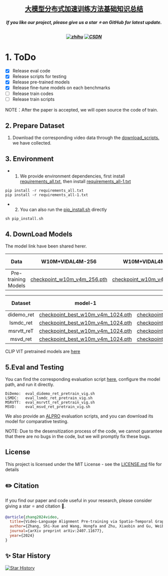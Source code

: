 
<h2 align="center"> <a href="">大模型分布式加速训练方法基础知识总结</a></h2>
<h5 align="center"> If you like our project, please give us a star ⭐ on GitHub for latest update.  </h2>



<h5 align="center">
  
[![zhihu](https://img.shields.io/badge/知乎-0084FF)](https://blog.csdn.net/zwqjoy/article/details/130732601)
[![CSDN](https://img.shields.io/badge/CSDE-yellow)](https://zhuanlan.zhihu.com/p/660567767)

</h5>



# 1. ToDo

- [x] Release eval code
- [x] Release scripts for testing
- [x] Release pre-trained models
- [x] Release fine-tune models on each benchmarks
- [ ] Release train codes
- [ ] Release train scripts

NOTE：After the paper is accepted, we will open source the code of train.

## 2. Prepare Dataset   
1. Download the corresponding video data through the [download_scripts.](https://github.com/GXYM/TextBPN/blob/main/vis/1.png)  we have collected.

## 3. Environment
 * 1. We provide environment dependencies, first install [requirements_all.txt](https://github.com/GXYM/STGT/blob/main/requirements_all.txt), then install [requirements_all-1.txt](https://github.com/GXYM/STGT/blob/main/requirements_all-1.txt)
```
pip install -r requirements_all.txt
pip install -r requirements_all-1.txt
```
 *  2. You can also run the [pip_install.sh](https://github.com/GXYM/STGT/blob/main/pip_install.sh) directly
```
sh pip_install.sh
```

## 4. DownLoad Models
The model link have been shared herer.

|         Data    |  W10M+VIDAL4M-256|W10M+VIDAL4M-1024 | W10M+VIDAL7M-256 |Extracted Code|
|:------------------:	|:-----------:  |:-----------:	|:-------:|:-------:|
| Pre-training Models |  [checkpoint_w10m_v4m_256.pth](https://pan.baidu.com/s/1eB7-ViWPf1l9gdDhkYXFsQ) | [checkpoint_w10m_v4m_1024.pth](https://pan.baidu.com/s/1jP9rLMyyZ2mteD7kwu1irw) 	| [checkpoint_w10m_v7m_256.pth](https://pan.baidu.com/s/1afl0BzUzhkbn_P3eSIF8TQ) |gxym|

|         Dataset   |  model-1| model-2 |Extracted Code|
|:------------------:	|:-----------:	|:-------:|:-------:|
| didemo_ret| [checkpoint_best_w10m_v4m_1024.pth](https://pan.baidu.com/s/1yezEntt8w0rQVG99jy12JA)| [checkpoint_best_w10m_v7m_256.pth](https://pan.baidu.com/s/1yezEntt8w0rQVG99jy12JA)|gxym|
| lsmdc_ret | [checkpoint_best_w10m_v4m_1024.pth](https://pan.baidu.com/s/19zdiscvvoeeJjZ9v5zMIrg)| [checkpoint_best_w10m_v4m_256.pth](https://pan.baidu.com/s/19zdiscvvoeeJjZ9v5zMIrg)|gxym|
| msrvtt_reT| [checkpoint_best_w10m_v4m_1024.pth](https://pan.baidu.com/s/1NC7vGWW5hkwP8V72Fwpxig)| [checkpoint_best_w10m_v7m_256.pth](https://pan.baidu.com/s/1NC7vGWW5hkwP8V72Fwpxig)|gxym|
| msvd_ret  | [checkpoint_best_w10m_v4m_1024.pth](https://pan.baidu.com/s/18QUC_gUMleswxymVKR-zSA)| [checkpoint_best_w10m_v7m_256.pth](https://pan.baidu.com/s/18QUC_gUMleswxymVKR-zSA)|gxym|
  
CLIP VIT pretrained models are [here](https://pan.baidu.com/s/13ITPJF2HFjep06BosK7E4w)

## 5.Eval and Testing

You can find the corresponding evaluation script [here](https://github.com/GXYM/STGT/tree/main/run_scripts/stgt/eval), configure the model path, and run it directly.  
```
DiDemo:  eval_didemo_ret_pretrain_vig.sh
LSMDC:   eval_lsmdc_ret_pretrain_vig.sh
MSRVTT:  eval_msrvtt_ret_pretrain_vig.sh
MSVD:    eval_msvd_ret_pretrain_vig.sh
```

We also provide an [ALPRO](https://github.com/GXYM/STGT/tree/main/run_scripts/alpro) evaluation scripts, and you can download its model for comparative testing.  

NOTE: Due to the desensitization process of the code, we cannot guarantee that there are no bugs in the code, but we will promptly fix these bugs.
 ## License
This project is licensed under the MIT License - see the [LICENSE.md](https://github.com/GXYM/DRRG/blob/master/LICENSE.md) file for details

## ✏️ Citation
If you find our paper and code useful in your research, please consider giving a star :star: and citation :pencil:.

```BibTeX
@article{zhang2024video,
  title={Video-Language Alignment Pre-training via Spatio-Temporal Graph Transformer},
  author={Zhang, Shi-Xue and Wang, Hongfa and Zhu, Xiaobin and Gu, Weibo and Zhang, Tianjin and Yang, Chun and Liu, Wei and Yin, Xu-Cheng},
  journal={arXiv preprint arXiv:2407.11677},
  year={2024}
}
```

<!---->
## ✨ Star History
[![Star History](https://api.star-history.com/svg?repos=GXYM/STGT&type=Date)](https://star-history.com/#GXYM/STGT&Date)




